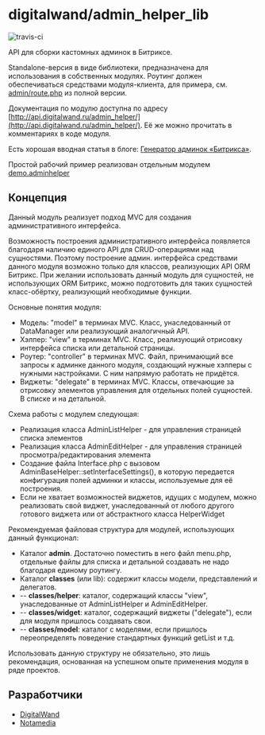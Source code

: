 # digitalwand/admin_helper_lib

![travis-ci](https://travis-ci.org/nook-ru/admin_helper_lib.svg?branch=2.x-lib-fixes)

API для сборки кастомных админок в Битриксе.

Standalone-версия в виде библиотеки, предназначена для использования в собственных модулях. Роутинг должен обеспечиваться средствами модуля-клиента, для примера, см. [admin/route.php](https://github.com/DigitalWand/digitalwand.admin_helper/blob/2.x/admin/route.php) из полной версии. 

Документация по модулю доступна по адресу [http://api.digitalwand.ru/admin_helper/](http://api.digitalwand.ru/admin_helper/). Её же можно прочитать в комментариях в коде модуля. 

Есть хорошая вводная статья в блоге: [Генератор админок «Битрикса»](http://samokhvalov.info/blog/all/bitrix-admin-helper/).

Простой рабочий пример реализован отдельным модулем 
[demo.adminhelper](https://github.com/niksamokhvalov/demo.adminhelper)


## Концепция
Данный модуль реализует подход MVC для создания административного интерфейса.

Возможность построения административного интерфейса появляется благодаря наличию единого API для CRUD-операциями над
сущностями. Поэтому построение админ. интерфейса средствами данного модуля возможно только для классов, реализующих
API ORM Битрикс. При желании использовать данный модуль для сущностей, не использующих ORM Битрикс, можно
подготовить для таких сущностей класс-обёртку, реализующий необходимые функции.

Основные понятия модуля:
<ul>
<li>Модель: "model" в терминах MVC. Класс, унаследованный от DataManager или реализующий аналогичный API.</li>
<li>Хэлпер: "view" в терминах MVC. Класс, реализующий отрисовку интерфейса списка или детальной страницы.</li>
<li>Роутер: "controller" в терминах MVC. Файл, принимающий все запросы к админке данного модуля, создающий нужные
хэлперы с нужными настройками. С ним напрямую работать не придётся.</li>
<li>Виджеты: "delegate" в терминах MVC. Классы, отвечающие за отрисовку элементов управления для отдельных полей
сущностей. В списке и на детальной.</li>
</ul>

Схема работы с модулем следующая:
<ul>
<li>Реализация класса AdminListHelper - для управления страницей списка элементов</li>
<li>Реализация класса AdminEditHelper - для управления страницей просмотра/редактирования элемента</li>
<li>Создание файла Interface.php с вызовом AdminBaseHelper::setInterfaceSettings(), в которую передается
конфигурация
полей админки и классы, используемые для её построения.</li>
<li>Если не хватает возможностей виджетов, идущих с модулем, можно реализовать свой виджет, унаследованный от любого
другого готового виджета или от абстрактного класса HelperWidget</li>
</ul>

Рекомендуемая файловая структура для модулей, использующих данный функционал:
<ul>
<li>Каталог <b>admin</b>. Достаточно поместить в него файл menu.php, отдельные файлы для списка и детальной
создавать не надо благодаря единому роутингу.</li>
<li>Каталог <b>classes</b> (или lib): содержит классы модели, представлений и делегатов.</li>
<li> -- <b>classes/helper</b>: каталог, содержащий классы "view", унаследованные от AdminListHelper и
AdminEditHelper.</li>
<li> -- <b>classes/widget</b>: каталог, содержащий виджеты ("delegate"), если для модуля пришлось создавать
свои.</li>
<li> -- <b>classes/model</b>: каталог с моделями, если пришлось переопределять поведение стандартных функций getList
и т.д.</li>
</ul>

Использовать данную структуру не обязательно, это лишь рекомендация, основанная на успешном опыте применения модуля
в ряде проектов.

## Разработчики

<ul>
<li><a href="http://digitalwand.ru/">DigitalWand</a></li>
<li><a href="http://nota.media/">Notamedia</a></li>
</ul>
